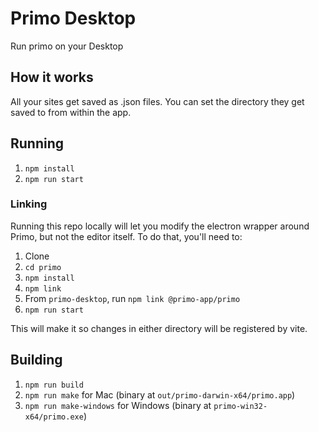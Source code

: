 # Primo Desktop

Run primo on your Desktop

## How it works

All your sites get saved as .json files. You can set the directory they get saved to from within the app. 

## Running

1. `npm install`
1. `npm run start`

### Linking 

Running this repo locally will let you modify the electron wrapper around Primo, but not the editor itself. To do that, you'll need to: 
1. Clone 
1. `cd primo` 
1. `npm install`
1. `npm link`
1. From `primo-desktop`, run `npm link @primo-app/primo` 
1. `npm run start`

This will make it so changes in either directory will be registered by vite. 

## Building 

1. `npm run build`
1. `npm run make` for Mac (binary at `out/primo-darwin-x64/primo.app`)
1. `npm run make-windows` for Windows (binary at `primo-win32-x64/primo.exe`)
